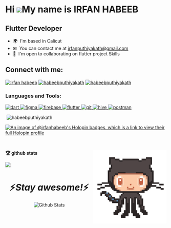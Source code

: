 Hi ![](https://user-images.githubusercontent.com/18350557/176309783-0785949b-9127-417c-8b55-ab5a4333674e.gif)My name is IRFAN HABEEB  
===========================================================================================================================================

Flutter  Developer  
-------------

*   🌍  I'm based in Calicut
*   ✉  You can contact me  at [irfanputhiyakath@gmail.com](mailto:irfanputhiyakath@gmail.com)
*   🤝  I'm open to collaborating on flutter project Skills<p align=" left">
 
<h2 align="left">Connect with me:</h2>
<p align="left">
<a href="https://linkedin.com/in/irfan habeeb" target="blank"><img align="center" src="https://raw.githubusercontent.com/rahuldkjain/github-profile-readme-generator/master/src/images/icons/Social/linked-in-alt.svg" alt="irfan habeeb" height="30" width="40" /></a>
<a href="https://www.hackerrank.com/habeebputhiyakath" target="blank"><img align="center" src="https://raw.githubusercontent.com/rahuldkjain/github-profile-readme-generator/master/src/images/icons/Social/hackerrank.svg" alt="habeebputhiyakath" height="30" width="40" /></a>
<a href="https://www.leetcode.com/habeebputhiyakath" target="blank"><img align="center" src="https://raw.githubusercontent.com/rahuldkjain/github-profile-readme-generator/master/src/images/icons/Social/leet-code.svg" alt="habeebputhiyakath" height="30" width="40" /></a>
</p>

<h3 align="left">Languages and Tools:</h3>
<p align="left"> <a href="https://dart.dev" target="_blank" rel="noreferrer"> <img src="https://www.vectorlogo.zone/logos/dartlang/dartlang-icon.svg" alt="dart" width="40" height="40"/> </a> <a href="https://www.figma.com/" target="_blank" rel="noreferrer"> <img src="https://www.vectorlogo.zone/logos/figma/figma-icon.svg" alt="figma" width="40" height="40"/> </a> <a href="https://firebase.google.com/" target="_blank" rel="noreferrer"> <img src="https://www.vectorlogo.zone/logos/firebase/firebase-icon.svg" alt="firebase" width="40" height="40"/> </a> <a href="https://flutter.dev" target="_blank" rel="noreferrer"> <img src="https://www.vectorlogo.zone/logos/flutterio/flutterio-icon.svg" alt="flutter" width="40" height="40"/> </a> <a href="https://git-scm.com/" target="_blank" rel="noreferrer"> <img src="https://www.vectorlogo.zone/logos/git-scm/git-scm-icon.svg" alt="git" width="40" height="40"/> </a> <a href="https://hive.apache.org/" target="_blank" rel="noreferrer"> <img src="https://www.vectorlogo.zone/logos/apache_hive/apache_hive-icon.svg" alt="hive" width="40" height="40"/> </a> <a href="https://postman.com" target="_blank" rel="noreferrer"> <img src="https://www.vectorlogo.zone/logos/getpostman/getpostman-icon.svg" alt="postman" width="40" height="40"/> </a> </p>



<p>&nbsp;<img align="center" src="https://github-readme-stats.vercel.app/api?username=habeebputhiyakath&show_icons=true&locale=en" alt="habeebputhiyakath" /></p>

[![An image of @irfanhabeeb's Holopin badges, which is a link to view their full Holopin profile](https://holopin.me/irfanhabeeb)](https://holopin.io/@irfanhabeeb)



<p><img align="center" src="https://github-readme-streak-stats.herokuapp.com/?user=habeebputhiyakath&" alt="" /></p>
<img align='right' src="https://raw.githubusercontent.com/iCharlesZ/FigureBed/master/img/octocat.gif" width="230">
<strong>🏆 github stats</strong>

<a href="https://stats.hyochan.dev/en/stats/habeebputhiyakath"><img src="https://stats.hyochan.dev/api/github-stats?login=habeebputhiyakath" width="600" /></a>

<h1 align='center'>⚡️<i>Stay awesome!</i>⚡️</h1>

<p align="center">
        <img src="https://raw.githubusercontent.com/mayhemantt/mayhemantt/Update/svg/Bottom.svg" alt="Github Stats" />
</p>

